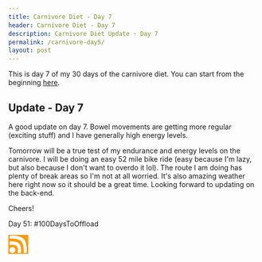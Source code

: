 ```yaml
---
title: Carnivore Diet - Day 7
header: Carnivore Diet - Day 7
description: Carnivore Diet Update - Day 7
permalink: /carnivore-day5/
layout: post
---
```


This is day 7 of my 30 days of the carnivore diet. You can start from the beginning [here](https://blog.mooreanalysis.com/carnivore1/).

## Update - Day 7

A good update on day 7. Bowel movements are getting more regular (exciting stuff) and I have generally high energy levels.

Tomorrow will be a true test of my endurance and energy levels on the carnivore. I will be doing an easy 52 mile bike ride (easy because I'm lazy, but also because I don't want to overdo it lol). The route I am doing has plenty of break areas so I'm not at all worried. It's also amazing weather here right now so it should be a great time. Looking forward to updating on the back-end.

Cheers!

Day 51: #100DaysToOffload

<a href="https://blog.mooreanalysis.com/feed.xml"><img src="/assets/images/rss_feed.jpg" style="opacity:1;" width="40"/></a>
